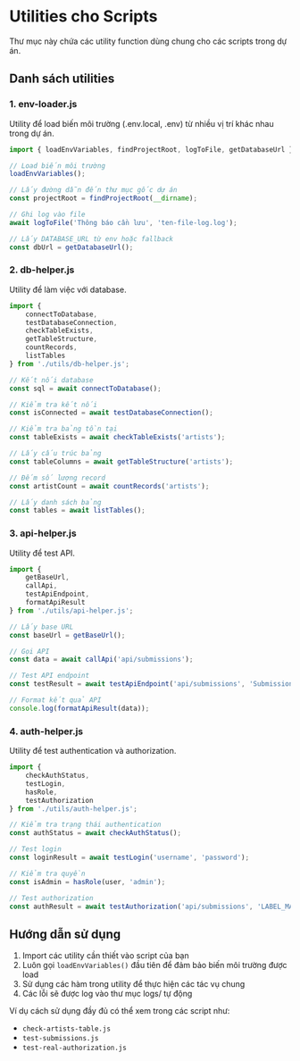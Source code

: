 # Utilities cho Scripts

Thư mục này chứa các utility function dùng chung cho các scripts trong dự án.

## Danh sách utilities

### 1. env-loader.js

Utility để load biến môi trường (.env.local, .env) từ nhiều vị trí khác nhau trong dự án.

```javascript
import { loadEnvVariables, findProjectRoot, logToFile, getDatabaseUrl } from './utils/env-loader.js';

// Load biến môi trường
loadEnvVariables();

// Lấy đường dẫn đến thư mục gốc dự án
const projectRoot = findProjectRoot(__dirname);

// Ghi log vào file
await logToFile('Thông báo cần lưu', 'ten-file-log.log');

// Lấy DATABASE_URL từ env hoặc fallback
const dbUrl = getDatabaseUrl();
```

### 2. db-helper.js

Utility để làm việc với database.

```javascript
import { 
    connectToDatabase, 
    testDatabaseConnection,
    checkTableExists,
    getTableStructure,
    countRecords,
    listTables
} from './utils/db-helper.js';

// Kết nối database
const sql = await connectToDatabase();

// Kiểm tra kết nối
const isConnected = await testDatabaseConnection();

// Kiểm tra bảng tồn tại
const tableExists = await checkTableExists('artists');

// Lấy cấu trúc bảng
const tableColumns = await getTableStructure('artists');

// Đếm số lượng record
const artistCount = await countRecords('artists');

// Lấy danh sách bảng
const tables = await listTables();
```

### 3. api-helper.js

Utility để test API.

```javascript
import { 
    getBaseUrl, 
    callApi, 
    testApiEndpoint, 
    formatApiResult 
} from './utils/api-helper.js';

// Lấy base URL
const baseUrl = getBaseUrl();

// Gọi API
const data = await callApi('api/submissions');

// Test API endpoint
const testResult = await testApiEndpoint('api/submissions', 'Submissions Data');

// Format kết quả API
console.log(formatApiResult(data));
```

### 4. auth-helper.js

Utility để test authentication và authorization.

```javascript
import { 
    checkAuthStatus, 
    testLogin, 
    hasRole, 
    testAuthorization 
} from './utils/auth-helper.js';

// Kiểm tra trạng thái authentication
const authStatus = await checkAuthStatus();

// Test login
const loginResult = await testLogin('username', 'password');

// Kiểm tra quyền
const isAdmin = hasRole(user, 'admin');

// Test authorization
const authResult = await testAuthorization('api/submissions', 'LABEL_MANAGER');
```

## Hướng dẫn sử dụng

1. Import các utility cần thiết vào script của bạn
2. Luôn gọi `loadEnvVariables()` đầu tiên để đảm bảo biến môi trường được load
3. Sử dụng các hàm trong utility để thực hiện các tác vụ chung
4. Các lỗi sẽ được log vào thư mục logs/ tự động

Ví dụ cách sử dụng đầy đủ có thể xem trong các script như:

- `check-artists-table.js`
- `test-submissions.js`
- `test-real-authorization.js`
